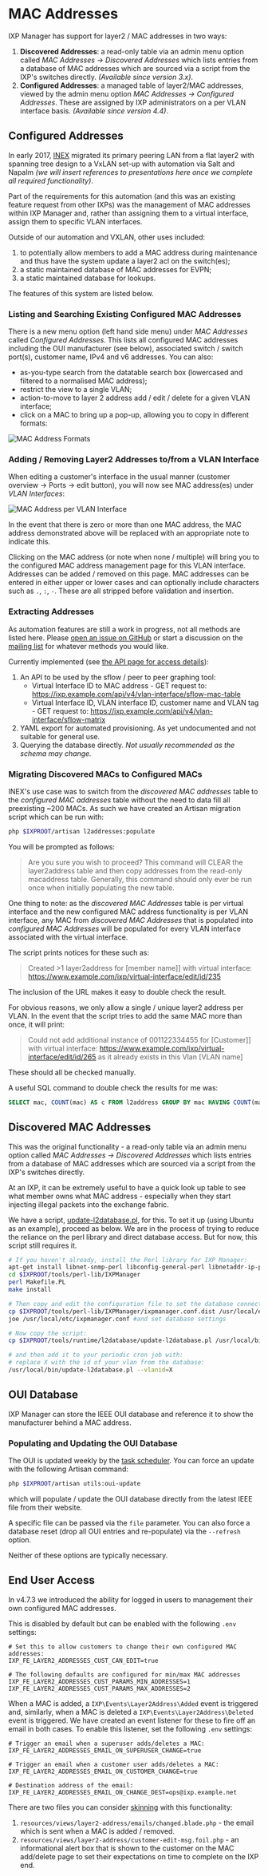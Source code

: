# MAC Addresses

IXP Manager has support for layer2 / MAC addresses in two ways:

1. **Discovered Addresses**: a read-only table via an admin menu option called *MAC Addresses -> Discovered Addresses* which lists entries from a database of MAC addresses which are sourced via a script from the IXP's switches directly. *(Available since version 3.x)*.
2. **Configured Addresses**: a managed table of layer2/MAC addresses, viewed by the admin menu option *MAC Addresses -> Configured Addresses*. These are assigned by IXP administrators on a per VLAN interface basis. *(Available since version 4.4)*.

## Configured Addresses

In early 2017, [INEX](https://www.inex.ie/) migrated its primary peering LAN from a flat layer2 with spanning tree design to a VxLAN set-up with automation via Salt and Napalm *(we will insert references to presentations here once we complete all required functionality)*.

Part of the requirements for this automation (and this was an existing feature request from other IXPs) was the management of MAC addresses within IXP Manager and, rather than assigning them to a virtual interface, assign them to specific VLAN interfaces.

Outside of our automation and VXLAN, other uses included:

1. to potentially allow members to add a MAC address during maintenance and thus have the system update a layer2 acl on the switch(es);
2. a static maintained database of MAC addresses for EVPN;
3. a static maintained database for lookups.

The features of this system are listed below.

### Listing and Searching Existing Configured MAC Addresses

There is a new menu option (left hand side menu) under *MAC Addresses* called *Configured Addresses*. This lists all configured MAC addresses including the OUI manufacturer (see below), associated switch / switch port(s), customer name, IPv4 and v6 addresses. You can also:

* as-you-type search from the datatable search box (lowercased and filtered to a normalised MAC address);
* restrict the view to a single VLAN;
* action-to-move to layer 2 address add / edit / delete for a given VLAN interface;
* click on a MAC to bring up a pop-up, allowing you to copy in different formats:

![MAC Address Formats](img/l2a-formats.png)

### Adding / Removing Layer2 Addresses to/from a VLAN Interface

When editing a customer's interface in the usual manner (customer overview -> Ports -> edit button), you will now see MAC address(es) under *VLAN Interfaces*:

![MAC Address per VLAN Interface](img/l2a-vlint1.png)

In the event that there is zero or more than one MAC address, the MAC address demonstrated above will be replaced with an appropriate note to indicate this.

Clicking on the MAC address (or note when none  / multiple) will bring you to the configured MAC address management page for this VLAN interface. Addresses can be added / removed on this page. MAC addresses can be entered in either upper or lower cases and can optionally include characters such as `.`, `:`, `-`. These are all stripped before validation and insertion.

### Extracting Addresses

As automation features are still a work in progress, not all methods are listed here. Please [open an issue on GitHub](https://github.com/inex/IXP-Manager/issues) or start a discussion on the [mailing list](https://www.ixpmanager.org/support.php) for whatever methods you would like.

Currently implemented (see [the API page for access details](api.md)):

1. An API to be used by the sflow / peer to peer graphing tool:
    * Virtual Interface ID to MAC address - GET request to: https://ixp.example.com/api/v4/vlan-interface/sflow-mac-table
    * Virtual Interface ID, VLAN interface ID, customer name and VLAN tag - GET request to: https://ixp.example.com/api/v4/vlan-interface/sflow-matrix
2. YAML export for automated provisioning. As yet undocumented and not suitable for general use.
3. Querying the database directly. *Not usually recommended as the schema may change.*

### Migrating Discovered MACs to Configured MACs

INEX's use case was to switch from the *discovered MAC addresses* table to the *configured MAC addresses* table without the need to data fill all preexisting ~200 MACs. As such we have created an Artisan migration script which can be run with:

```sh
php $IXPROOT/artisan l2addresses:populate
```

You will be prompted as follows:

> Are you sure you wish to proceed? This command will CLEAR the layer2address table and then copy addresses from the read-only macaddress table. Generally, this command should only ever be run once when initially populating the new table.

One thing to note: as the *discovered MAC Addresses* table is per virtual interface and the new configured MAC address functionality is per VLAN interface, any MAC from *discovered MAC Addresses* that is populated into *configured MAC Addresses* will be populated for every VLAN interface associated with the virtual interface.

The script prints notices for these such as:

> Created >1 layer2address for [member name]] with virtual interface: https://www.example.com/ixp/virtual-interface/edit/id/235

The inclusion of the URL makes it easy to double check the result.

For obvious reasons, we only allow a single / unique layer2 address per VLAN. In the event that the script tries to add the same MAC more than once, it will print:

> Could not add additional instance of 001122334455 for [Customer]] with virtual interface: https://www.example.com/ixp/virtual-interface/edit/id/265 as it already exists in this Vlan [VLAN name]

These should all be checked manually.

A useful SQL command to double check the results for me was:

```sql
SELECT mac, COUNT(mac) AS c FROM l2address GROUP BY mac HAVING COUNT(mac) > 1;
```

## Discovered MAC Addresses

This was the original functionality - a read-only table via an admin menu option called *MAC Addresses -> Discovered Addresses* which lists entries from a database of MAC addresses which are sourced via a script from the IXP's switches directly.

At an IXP, it can be extremely useful to have a quick look up table to see what member owns what MAC address - especially when they start injecting illegal packets into the exchange fabric.

We have a script, [update-l2database.pl](https://github.com/inex/IXP-Manager/blob/master/tools/runtime/l2database/update-l2database.pl), for this. To set it up (using Ubuntu as an example), proceed as below. We are in the process of trying to reduce the reliance on the perl library and direct database access. But for now, this script still requires it.

```sh
# If you haven't already, install the Perl library for IXP Manager:
apt-get install libnet-snmp-perl libconfig-general-perl libnetaddr-ip-perl
cd $IXPROOT/tools/perl-lib/IXPManager
perl Makefile.PL
make install

# Then copy and edit the configuration file to set the database connection settings:
cp $IXPROOT/tools/perl-lib/IXPManager/ixpmanager.conf.dist /usr/local/etc/ixpmanager.conf
joe /usr/local/etc/ixpmanager.conf #and set database settings

# Now copy the script:
cp $IXPROOT/tools/runtime/l2database/update-l2database.pl /usr/local/bin

# and then add it to your periodic cron job with:
# replace X with the id of your vlan from the database:
/usr/local/bin/update-l2database.pl --vlanid=X
```

## OUI Database

IXP Manager can store the IEEE OUI database and reference it to show the manufacturer behind a MAC address.

### Populating and Updating the OUI Database

The OUI is updated weekly by the [task scheduler](cronjobs.md). You can force an update with the following Artisan command:

```sh
php $IXPROOT/artisan utils:oui-update
```

which will populate / update the OUI database directly from the latest IEEE file from their website.

A specific file can be passed via the `file` parameter. You can also force a database reset (drop all OUI entries and re-populate) via the `--refresh` option.

Neither of these options are typically necessary.


## End User Access

In v4.7.3 we introduced the ability for logged in users to management their own configured MAC addresses.

This is disabled by default but can be enabled with the following `.env` settings:

```
# Set this to allow customers to change their own configured MAC addresses:
IXP_FE_LAYER2_ADDRESSES_CUST_CAN_EDIT=true

# The following defaults are configured for min/max MAC addresses
IXP_FE_LAYER2_ADDRESSES_CUST_PARAMS_MIN_ADDRESSES=1
IXP_FE_LAYER2_ADDRESSES_CUST_PARAMS_MAX_ADDRESSES=2
```

When a MAC is added, a `IXP\Events\Layer2Address\Added` event is triggered and, similarly, when a MAC is deleted a `IXP\Events\Layer2Address\Deleted` event is triggered. We have created an event listener for these to fire off an email in both cases. To enable this listener, set the following `.env` settings:

```
# Trigger an email when a superuser adds/deletes a MAC:
IXP_FE_LAYER2_ADDRESSES_EMAIL_ON_SUPERUSER_CHANGE=true

# Trigger an email when a customer user adds/deletes a MAC:
IXP_FE_LAYER2_ADDRESSES_EMAIL_ON_CUSTOMER_CHANGE=true

# Destination address of the email:
IXP_FE_LAYER2_ADDRESSES_EMAIL_ON_CHANGE_DEST=ops@ixp.example.net
```

There are two files you can consider [skinning](skinning.md) with this functionality:

1. `resources/views/layer2-address/emails/changed.blade.php` - the email which is sent when a MAC is added / removed.
2. `resources/views/layer2-address/customer-edit-msg.foil.php` - an informational alert box that is shown to the customer on the MAC add/delete page to set their expectations on time to complete on the IXP end.
